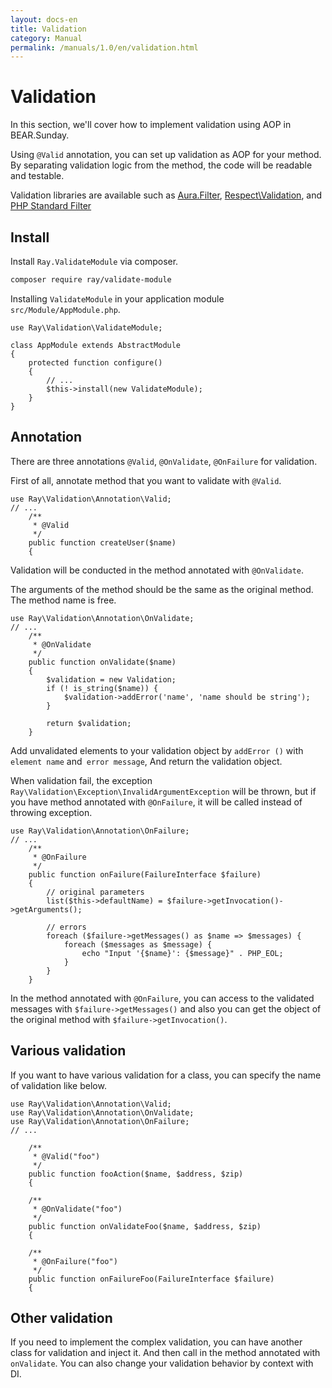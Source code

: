 ```yaml
---
layout: docs-en
title: Validation
category: Manual
permalink: /manuals/1.0/en/validation.html
---
```


# Validation

In this section, we'll cover how to implement validation using AOP in BEAR.Sunday.

Using `@Valid` annotation, you can set up validation as AOP for your method.
By separating validation logic from the method, the code will be readable and testable.

Validation libraries are available such as [Aura.Filter](https://github.com/auraphp/Aura.Filter), [Respect\Validation](https://github.com/Respect/Validation), and [PHP Standard Filter](http://php.net/manual/en/book.filter.php)

## Install

Install `Ray.ValidateModule` via composer.

```bash
composer require ray/validate-module
```

Installing `ValidateModule` in your application module `src/Module/AppModule.php`.

```php?start_inline
use Ray\Validation\ValidateModule;

class AppModule extends AbstractModule
{
    protected function configure()
    {
        // ...
        $this->install(new ValidateModule);
    }
}
```

## Annotation

There are three annotations `@Valid`, `@OnValidate`, `@OnFailure` for validation.

First of all, annotate method that you want to validate with `@Valid`.

```php?start_inline
use Ray\Validation\Annotation\Valid;
// ...
    /**
     * @Valid
     */
    public function createUser($name)
    {
```

Validation will be conducted in the method annotated with `@OnValidate`.

The arguments of the method should be the same as the original method. The method name is free.

```php?start_inline
use Ray\Validation\Annotation\OnValidate;
// ...
    /**
     * @OnValidate
     */
    public function onValidate($name)
    {
        $validation = new Validation;
        if (! is_string($name)) {
            $validation->addError('name', 'name should be string');
        }

        return $validation;
    }
```

Add unvalidated elements to your validation object by `addError ()` with `element name` and` error message`, And return the validation object.

When validation fail, the exception `Ray\Validation\Exception\InvalidArgumentException` will be thrown,
but if you have method annotated with `@OnFailure`, it will be called instead of throwing exception.

```php?start_inline
use Ray\Validation\Annotation\OnFailure;
// ...
    /**
     * @OnFailure
     */
    public function onFailure(FailureInterface $failure)
    {
        // original parameters
        list($this->defaultName) = $failure->getInvocation()->getArguments();

        // errors
        foreach ($failure->getMessages() as $name => $messages) {
            foreach ($messages as $message) {
                echo "Input '{$name}': {$message}" . PHP_EOL;
            }
        }
    }
```

In the method annotated with `@OnFailure`, you can access to the validated messages with `$failure->getMessages()`
and also you can get the object of the original method with `$failure->getInvocation()`.

## Various validation

If you want to have various validation for a class, you can specify the name of validation like below.

```php?start_inline
use Ray\Validation\Annotation\Valid;
use Ray\Validation\Annotation\OnValidate;
use Ray\Validation\Annotation\OnFailure;
// ...

    /**
     * @Valid("foo")
     */
    public function fooAction($name, $address, $zip)
    {

    /**
     * @OnValidate("foo")
     */
    public function onValidateFoo($name, $address, $zip)
    {

    /**
     * @OnFailure("foo")
     */
    public function onFailureFoo(FailureInterface $failure)
    {
```

## Other validation

If you need to implement the complex validation, you can have another class for validation and inject it.
And then call in the method annotated with `onValidate`.
You can also change your validation behavior by context with DI.
